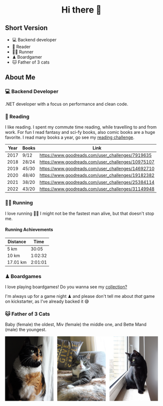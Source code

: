 <h1 align="center">Hi there 👋</h1>

## Short Version

- 💻 Backend developer
- 📖 Reader
- 🏃‍♂️ Runner
- ♟ Boardgamer
- 🐱 Father of 3 cats

## About Me

### 💻 Backend Developer

.NET developer with a focus on performance and clean code.

### 📖 Reading

I like reading. I spent my commute time reading, while travelling to and from work. For fun I read fantasy and sci-fy books, also comic books are a huge favorite. I read many books a year, go see my [reading challenge](https://www.goodreads.com/user_challenges/25384114).

|Year|Books|Link|
|----|-----|----|
|2017| 9/12|https://www.goodreads.com/user_challenges/7919635|
|2018|28/24|https://www.goodreads.com/user_challenges/10975107|
|2019|45/30|https://www.goodreads.com/user_challenges/14692710|
|2020|48/40|https://www.goodreads.com/user_challenges/19182382|
|2021|38/20|https://www.goodreads.com/user_challenges/25384114|
|2022|43/20|https://www.goodreads.com/user_challenges/31149948|

### 🏃‍♂️ Running

I love running 🏃‍♂️ I might not be the fastest man alive, but that doesn't stop me.

#### Running Achievements

|Distance|Time|
|--------|----|
|5 km|30:05|
|10 km|1:02:32|
|17.01 km|2:01:01|

### ♟ Boardgames

I love playing boardgames! Do you wanna see my [collection?](https://geekgroup.app/users/anbora/collection)

I'm always up for a game night ♟ and please don't tell me about _that_ game on kickstarter, as I've already backed it 😅

### 🐱 Father of 3 Cats

Baby (female) the oldest, Miv (female) the middle one, and Bette Mand (male) the youngest.

![The cats](https://raw.githubusercontent.com/Anras573/Anras573/master/assets/img/Kattene.png)

<!--
**Anras573/Anras573** is a ✨ _special_ ✨ repository because its `README.md` (this file) appears on your GitHub profile.

Here are some ideas to get you started:

- 🔭 I’m currently working on ...
- 🌱 I’m currently learning ...
- 👯 I’m looking to collaborate on ...
- 🤔 I’m looking for help with ...
- 💬 Ask me about ...
- 📫 How to reach me: ...
- 😄 Pronouns: ...
- ⚡ Fun fact: ...
-->
